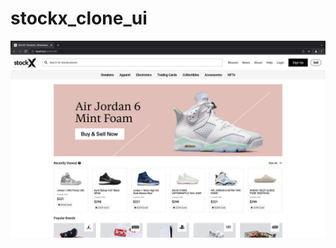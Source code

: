 # stockx_clone_ui

<img src="https://github.com/BonchayHi5/stockX-clone-ui-flutter/blob/main/assets/screenshot.png?raw=true" >
